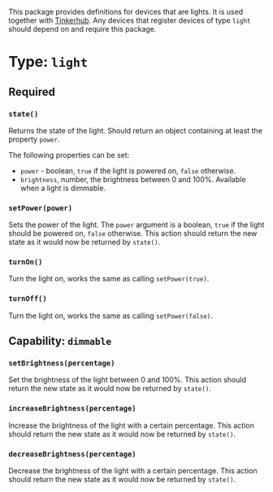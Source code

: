 This package provides definitions for devices that are lights. It is used
together with [Tinkerhub](https://github.com/tinkerhub/tinkerhub). Any devices
that register devices of type `light` should depend on and require this package.

# Type: `light`

## Required

### `state()`

Returns the state of the light. Should return an object containing at least the
property `power`.

The following properties can be set:

* `power` - boolean, `true` if the light is powered on, `false` otherwise.
* `brightness`, number, the brightness between 0 and 100%. Available when a light is dimmable.

### `setPower(power)`

Sets the power of the light. The `power` argument is a boolean, `true` if the
light should be powered on, `false` otherwise. This action should return the
new state as it would now be returned by `state()`.

### `turnOn()`

Turn the light on, works the same as calling `setPower(true)`.

### `turnOff()`

Turn the light on, works the same as calling `setPower(false)`.

## Capability: `dimmable`

### `setBrightness(percentage)`

Set the brightness of the light between 0 and 100%. This action should return
the new state as it would now be returned by `state()`.

### `increaseBrightness(percentage)`

Increase the brightness of the light with a certain percentage. This action
should return the new state as it would now be returned by `state()`.

### `decreaseBrightness(percentage)`

Decrease the brightness of the light with a certain percentage. This action
should return the new state as it would now be returned by `state()`.
